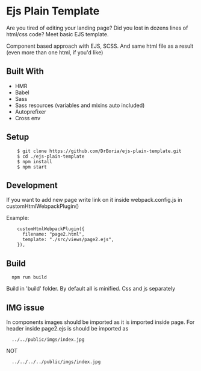 # Ejs Plain Template

Are you tired of editing your landing page?
Did you lost in dozens lines of html/css code?
Meet basic EJS template.

Component based approach with EJS, SCSS.
And same html file as a result (even more than one html, if you'd like)

## Built With
* HMR
* Babel
* Sass
* Sass resources (variables and mixins auto included)
* Autoprefixer
* Cross env


## Setup

```
    $ git clone https://github.com/DrBoria/ejs-plain-template.git
    $ cd ./ejs-plain-template
    $ npm install 
    $ npm start
```

## Development

If you want to add new page write link on it inside webpack.config.js in customHtmlWebpackPlugin()

Example:
```
    customHtmlWebpackPlugin({
      filename: "page2.html",
      template: "./src/views/page2.ejs",
    }),
```


## Build

```
  npm run build
```

Build in 'build' folder.
By default all is minified. Css and js separately

## IMG issue
  In components images should be imported as it is imported inside page.
  For header inside page2.ejs is should be imported as
  ```
    ../../public/imgs/index.jpg
  ```

  NOT

  ```
    ../../../../public/imgs/index.jpg
  ```
